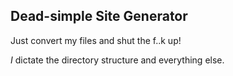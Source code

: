 ## Dead-simple Site Generator

Just convert my files and shut the f..k up!

_I_ dictate the directory structure and everything else.
